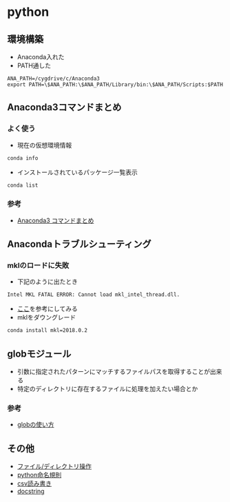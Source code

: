 # python

## 環境構築
- Anaconda入れた
- PATH通した
```bash:.bash_profile
ANA_PATH=/cygdrive/c/Anaconda3
export PATH=\$ANA_PATH:\$ANA_PATH/Library/bin:\$ANA_PATH/Scripts:$PATH
```

## Anaconda3コマンドまとめ

### よく使う
- 現在の仮想環境情報
```bash
conda info
```

- インストールされているパッケージ一覧表示
```bash
conda list
```

### 参考
- [Anaconda3 コマンドまとめ](https://qiita.com/WestRiver/items/cce9c99076d59abd3f69)

## Anacondaトラブルシューティング
### mklのロードに失敗
- 下記のように出たとき
```bash
Intel MKL FATAL ERROR: Cannot load mkl_intel_thread.dll.
```

- [ここ](https://nu-pan.hatenablog.com/entry/2018/10/12/232502)を参考にしてみる
- mklをダウングレード
```bash
conda install mkl=2018.0.2
```

## globモジュール
- 引数に指定されたパターンにマッチするファイルパスを取得することが出来る
- 特定のディレクトリに存在するファイルに処理を加えたい場合とか

### 参考
- [globの使い方](https://qiita.com/HirosuguTakeshita/items/0e0850362c7eb3b10ea1)

## その他
- [ファイル/ディレクトリ操作](https://qiita.com/supersaiakujin/items/12451cd2b8315fe7d054)
- [python命名規則](https://qiita.com/naomi7325/items/4eb1d2a40277361e898b)
- [csv読み書き](https://techacademy.jp/magazine/15638)
- [docstring](https://qiita.com/simonritchie/items/49e0813508cad4876b5a)